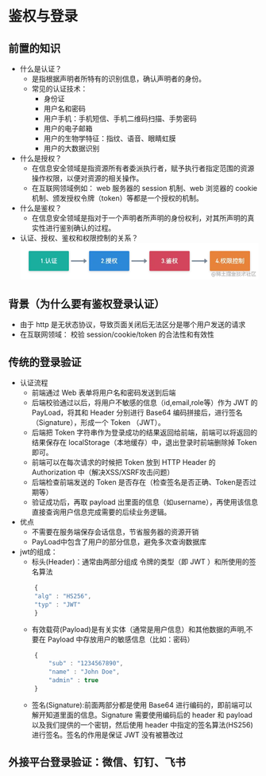 # 鉴权与登录
## 前置的知识
* 什么是认证？
  - 是指根据声明者所特有的识别信息，确认声明者的身份。
  + 常见的认证技术：
    - 身份证
    - 用户名和密码
    - 用户手机：手机短信、手机二维码扫描、手势密码
    - 用户的电子邮箱
    - 用户的生物学特征：指纹、语音、眼睛虹膜
    - 用户的大数据识别
* 什么是授权？
  - 在信息安全领域是指资源所有者委派执行者，赋予执行者指定范围的资源操作权限，以便对资源的相关操作。
  - 在互联网领域例如： web 服务器的 session 机制、web 浏览器的 cookie 机制、颁发授权令牌（token）等都是一个授权的机制。
* 什么是鉴权？
  - 在信息安全领域是指对于一个声明者所声明的身份权利，对其所声明的真实性进行鉴别确认的过程。
* 认证、授权、鉴权和权限控制的关系？
  ![关系](./imgs/%E5%85%B3%E7%B3%BB.webp)

## 背景（为什么要有鉴权登录认证）
  - 由于 http 是无状态协议，导致页面关闭后无法区分是哪个用户发送的请求
  - 在互联网领域： 校验 session/cookie/token 的合法性和有效性
## 传统的登录验证
* 认证流程
  - 前端通过 Web 表单将用户名和密码发送到后端
  - 后端校验通过以后，将用户不敏感的信息（id,email,role等）作为 JWT 的 PayLoad，将其和 Header 分别进行 Base64 编码拼接后，进行签名（Signature），形成一个 Token （JWT）。
  - 后端把 Token 字符串作为登录成功的结果返回给前端，前端可以将返回的结果保存在 localStorage（本地缓存）中，退出登录时前端删除掉 Token 即可。
  - 前端可以在每次请求的时候把 Token 放到 HTTP Header 的 Authorization 中（解决XSS/XSRF攻击问题）
  - 后端检查前端发送的 Token 是否存在（检查签名是否正确、Token是否过期等）
  - 验证成功后，再取 payload 出里面的信息（如username），再使用该信息直接查询用户信息完成需要的后续业务逻辑。
* 优点
  - 不需要在服务端保存会话信息，节省服务器的资源开销
  - PayLoad中包含了用户的部分信息，避免多次查询数据库
* jwt的组成：
    - 标头(Header)：通常由两部分组成 令牌的类型（即 JWT ）和所使用的签名算法
    ```js
        {
        "alg" : "HS256",
        "typ" : "JWT"
        }

    ```
    - 有效载荷(Payload)是有关实体（通常是用户信息）和其他数据的声明,不要在 Payload 中存放用户的敏感信息（比如：密码）
    ```js
        {
            "sub" : "1234567890",
            "name" : "John Doe",
            "admin" : true
        }
    ```
    - 签名(Signature):前面两部分都是使用 Base64 进行编码的，即前端可以解开知道里面的信息。Signature 需要使用编码后的 header 和 payload 以及我们提供的一个密钥，然后使用 header 中指定的签名算法(HS256)进行签名。签名的作用是保证 JWT 没有被篡改过
## 外接平台登录验证：微信、钉钉、飞书
